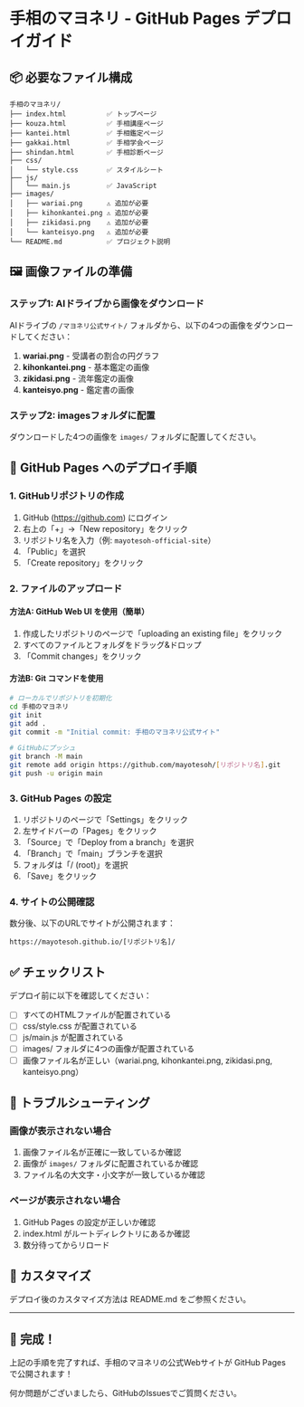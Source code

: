 # 手相のマヨネリ - GitHub Pages デプロイガイド

## 📦 必要なファイル構成

```
手相のマヨネリ/
├── index.html          ✅ トップページ
├── kouza.html          ✅ 手相講座ページ
├── kantei.html         ✅ 手相鑑定ページ
├── gakkai.html         ✅ 手相学会ページ
├── shindan.html        ✅ 手相診断ページ
├── css/
│   └── style.css       ✅ スタイルシート
├── js/
│   └── main.js         ✅ JavaScript
├── images/
│   ├── wariai.png      ⚠️ 追加が必要
│   ├── kihonkantei.png ⚠️ 追加が必要
│   ├── zikidasi.png    ⚠️ 追加が必要
│   └── kanteisyo.png   ⚠️ 追加が必要
└── README.md           ✅ プロジェクト説明
```

## 🖼️ 画像ファイルの準備

### ステップ1: AIドライブから画像をダウンロード

AIドライブの `/マヨネリ公式サイト/` フォルダから、以下の4つの画像をダウンロードしてください：

1. **wariai.png** - 受講者の割合の円グラフ
2. **kihonkantei.png** - 基本鑑定の画像
3. **zikidasi.png** - 流年鑑定の画像
4. **kanteisyo.png** - 鑑定書の画像

### ステップ2: imagesフォルダに配置

ダウンロードした4つの画像を `images/` フォルダに配置してください。

## 🚀 GitHub Pages へのデプロイ手順

### 1. GitHubリポジトリの作成

1. GitHub (https://github.com) にログイン
2. 右上の「+」→「New repository」をクリック
3. リポジトリ名を入力（例: `mayotesoh-official-site`）
4. 「Public」を選択
5. 「Create repository」をクリック

### 2. ファイルのアップロード

#### 方法A: GitHub Web UI を使用（簡単）

1. 作成したリポジトリのページで「uploading an existing file」をクリック
2. すべてのファイルとフォルダをドラッグ&ドロップ
3. 「Commit changes」をクリック

#### 方法B: Git コマンドを使用

```bash
# ローカルでリポジトリを初期化
cd 手相のマヨネリ
git init
git add .
git commit -m "Initial commit: 手相のマヨネリ公式サイト"

# GitHubにプッシュ
git branch -M main
git remote add origin https://github.com/mayotesoh/[リポジトリ名].git
git push -u origin main
```

### 3. GitHub Pages の設定

1. リポジトリのページで「Settings」をクリック
2. 左サイドバーの「Pages」をクリック
3. 「Source」で「Deploy from a branch」を選択
4. 「Branch」で「main」ブランチを選択
5. フォルダは「/ (root)」を選択
6. 「Save」をクリック

### 4. サイトの公開確認

数分後、以下のURLでサイトが公開されます：
```
https://mayotesoh.github.io/[リポジトリ名]/
```

## ✅ チェックリスト

デプロイ前に以下を確認してください：

- [ ] すべてのHTMLファイルが配置されている
- [ ] css/style.css が配置されている
- [ ] js/main.js が配置されている
- [ ] images/ フォルダに4つの画像が配置されている
- [ ] 画像ファイル名が正しい（wariai.png, kihonkantei.png, zikidasi.png, kanteisyo.png）

## 🔧 トラブルシューティング

### 画像が表示されない場合

1. 画像ファイル名が正確に一致しているか確認
2. 画像が `images/` フォルダに配置されているか確認
3. ファイル名の大文字・小文字が一致しているか確認

### ページが表示されない場合

1. GitHub Pages の設定が正しいか確認
2. index.html がルートディレクトリにあるか確認
3. 数分待ってからリロード

## 📝 カスタマイズ

デプロイ後のカスタマイズ方法は README.md をご参照ください。

---

## 🎉 完成！

上記の手順を完了すれば、手相のマヨネリの公式Webサイトが GitHub Pages で公開されます！

何か問題がございましたら、GitHubのIssuesでご質問ください。